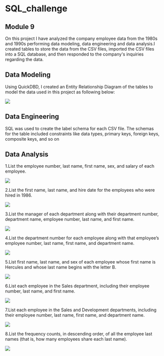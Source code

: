 # SQL_challenge

## Module 9

On this project I have analyzed the company employee data from the 1980s and 1990s performing data modeling, data engineering and data analysis.I created tables to store the data from the CSV files, imported the CSV files into a SQL database, and then responded to the company's inquiries regarding the data.


## Data Modeling

Using QuickDBD, I created an Entity Relationship Diagram of the tables to model the data used in this project as following below:

![](https://github.com/Gilaine-UOT/Sql_challenge/blob/main/Images/ERD.PNG)



## Data Engineering

SQL was used to create the label schema for each CSV file. The schemas for the table included constraints like data types, primary keys, foreign keys, composite keys, and so on


## Data Analysis

1.List the employee number, last name, first name, sex, and salary of each employee.

![](https://github.com/Gilaine-UOT/Sql_challenge/blob/main/Images/Capture%201-.PNG)

2.List the first name, last name, and hire date for the employees who were hired in 1986.

![](https://github.com/Gilaine-UOT/Sql_challenge/blob/main/Images/Capture%202%20-.PNG)

3.List the manager of each department along with their department number, department name, employee number, last name, and first name.

![](https://github.com/Gilaine-UOT/Sql_challenge/blob/main/Images/Capture%203-.PNG)

4.List the department number for each employee along with that employee’s employee number, last name, first name, and department name.

![](https://github.com/Gilaine-UOT/Sql_challenge/blob/main/Images/Capture%204-.PNG)

5.List first name, last name, and sex of each employee whose first name is Hercules and whose last name begins with the letter B.

![](https://github.com/Gilaine-UOT/Sql_challenge/blob/main/Images/Capture%205-.PNG)

6.List each employee in the Sales department, including their employee number, last name, and first name.

![](https://github.com/Gilaine-UOT/Sql_challenge/blob/main/Images/Capture%206%20-.PNG)

7.List each employee in the Sales and Development departments, including their employee number, last name, first name, and department name.

![](https://github.com/Gilaine-UOT/Sql_challenge/blob/main/Images/Capture%207%20-.PNG)

8.List the frequency counts, in descending order, of all the employee last names (that is, how many employees share each last name).

![](https://github.com/Gilaine-UOT/Sql_challenge/blob/main/Images/Capture%208%20-.PNG)
